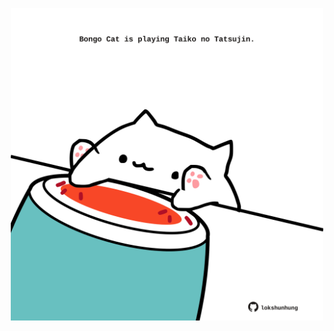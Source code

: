 <!-- built at 02/04/2025, 13:07:27 UTC -->
<p align="center">
  <img width="500" height="500" src="./ReadmeImage.svg">
</p>
